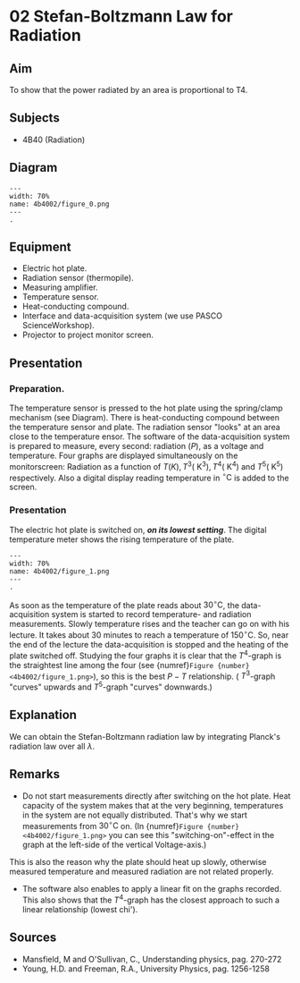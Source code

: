 # 02 Stefan-Boltzmann Law for Radiation 
     
  
## Aim   
 To show that the power radiated by an area is proportional to T4.    
  
## Subjects   
* 4B40 (Radiation)   

## Diagram
    
```{figure} figures/figure_0.png  
---  
width: 70%  
name: 4b4002/figure_0.png  
---  
. 
```
     
  
## Equipment   
 *  Electric hot plate. 
 *  Radiation sensor (thermopile). 
 *  Measuring amplifier. 
 *  Temperature sensor. 
 *  Heat-conducting compound. 
 *  Interface and data-acquisition system (we use PASCO ScienceWorkshop). 
 *  Projector to project monitor screen.
     
  
## Presentation   
### Preparation.

The temperature sensor is pressed to the hot plate using the spring/clamp mechanism (see Diagram). There is heat-conducting compound between the temperature sensor and plate. The radiation sensor "looks" at an area close to the temperature ensor. The software of the data-acquisition system is prepared to measure, every second: radiation $(P)$, as a voltage and temperature. Four graphs are displayed simultaneously on the monitorscreen: Radiation as a function of $T(K), T^{3}\left(\mathrm{~K}^{3}\right), T^{4}\left(\mathrm{~K}^{4}\right)$ and $T^{5}\left(\mathrm{~K}^{5}\right)$ respectively. Also a digital display reading temperature in ${ }^{\circ} \mathrm{C}$ is added to the screen.

### Presentation

The electric hot plate is switched on, ***on its lowest setting***. The digital temperature meter shows the rising temperature of the plate.

```{figure} figures/figure_1.png  
---  
width: 70%  
name: 4b4002/figure_1.png  
---  
. 
```
As soon as the temperature of the plate reads about $30^{\circ} \mathrm{C}$, the data-acquisition system is started to record temperature- and radiation measurements. Slowly temperature rises and the teacher can go on with his lecture. It takes about 30 minutes to reach a temperature of $150^{\circ} \mathrm{C}$. So, near the end of the lecture the data-acquisition is stopped and the heating of the plate switched off. Studying the four graphs it is clear that the $T^{4}$-graph is the straightest line among the four (see {numref}`Figure {number} <4b4002/figure_1.png>`), so this is the best $P-T$ relationship. ( $T^{3}$-graph "curves" upwards and $T^{5}$-graph "curves" downwards.)
  
## Explanation   
We can obtain the Stefan-Boltzmann radiation law by integrating Planck's radiation law over all $\lambda$.   
  
## Remarks
- Do not start measurements directly after switching on the hot plate. Heat capacity of the system makes that at the very beginning, temperatures in the system are not equally distributed. That's why we start measurements from $30^{\circ} \mathrm{C}$ on. (In {numref}`Figure {number} <4b4002/figure_1.png>` you can see this "switching-on"-effect in the graph at the left-side of the vertical Voltage-axis.)

This is also the reason why the plate should heat up slowly, otherwise measured temperature and measured radiation are not related properly.

- The software also enables to apply a linear fit on the graphs recorded. This also shows that the $T^{4}$-graph has the closest approach to such a linear relationship (lowest chi').
   
  
## Sources
 *  Mansfield, M and O'Sullivan, C., Understanding physics, pag. 270-272 
 *  Young, H.D. and Freeman, R.A., University Physics, pag. 1256-1258
  